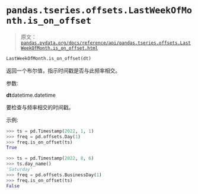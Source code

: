 # `pandas.tseries.offsets.LastWeekOfMonth.is_on_offset`

> 原文：[`pandas.pydata.org/docs/reference/api/pandas.tseries.offsets.LastWeekOfMonth.is_on_offset.html`](https://pandas.pydata.org/docs/reference/api/pandas.tseries.offsets.LastWeekOfMonth.is_on_offset.html)

```py
LastWeekOfMonth.is_on_offset(dt)
```

返回一个布尔值，指示时间戳是否与此频率相交。

参数:

**dt**datetime.datetime

要检查与频率相交的时间戳。

示例:

```py
>>> ts = pd.Timestamp(2022, 1, 1)
>>> freq = pd.offsets.Day(1)
>>> freq.is_on_offset(ts)
True 
```

```py
>>> ts = pd.Timestamp(2022, 8, 6)
>>> ts.day_name()
'Saturday'
>>> freq = pd.offsets.BusinessDay(1)
>>> freq.is_on_offset(ts)
False 
```
